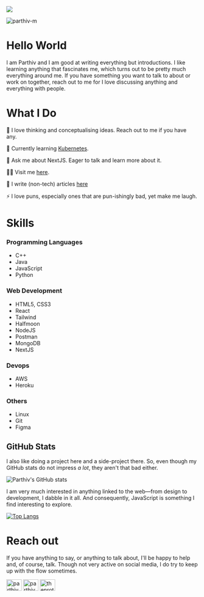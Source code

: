 ![](https://drive.google.com/uc?export=view&id=1CiOUd079fYgMeM-m4dugxNNgY-an9b7a)

<p align="left"> <img src="https://komarev.com/ghpvc/?username=parthiv-m&label=Profile%20views&color=0e75b6&style=flat" alt="parthiv-m" /> </p>

# Hello World
I am Parthiv and I am good at writing everything but introductions. I like learning anything that fascinates me, which turns out to be pretty much everything around me. If you have something you want to talk to about or work on together, reach out to me for I love discussing anything and everything with people.

# What I Do 

🔭 I love thinking and conceptualising ideas. Reach out to me if you have any.

🌱 Currently learning [Kubernetes](https://kubernetes.io/).

💬 Ask me about NextJS. Eager to talk and learn more about it.

👨‍💻 Visit me [here](https://parthivmenon.com).

📝 I write (non-tech) articles [here](https://themitpost.com/author/parthiv/)

⚡ I love puns, especially ones that are pun-ishingly bad, yet make me laugh.  

# Skills

### Programming Languages
- C++
- Java
- JavaScript
- Python
### Web Development
- HTML5, CSS3
- React
- Tailwind
- Halfmoon
- NodeJS
- Postman
- MongoDB
- NextJS
### Devops
- AWS
- Heroku
### Others
- Linux
- Git
- Figma

## GitHub Stats
I also like doing a project here and a side-project there. So, even though my GitHub stats do not impress _a lot_, they aren't that bad either.
 
![Parthiv's GitHub stats](https://github-readme-stats.vercel.app/api?username=Parthiv-M&show_icons=true&theme=tokyonight)

I am very much interested in anything linked to the web—from design to development, I dabble in it all. And consequently, JavaScript is something I find interesting to explore.

[![Top Langs](https://github-readme-stats.vercel.app/api/top-langs/?username=Parthiv-M&layout=compact)](https://github.com/Parthiv-M/github-readme-stats)

# Reach out
If you have anything to say, or anything to talk about, I'll be happy to help and, of course, talk. Though not very active on social media, I do try to keep up with the flow sometimes.  

<p align="left">
<a href="https://linkedin.com/in/parthivmenon" target="blank"><img align="center" src="https://raw.githubusercontent.com/rahuldkjain/github-profile-readme-generator/master/src/images/icons/Social/linked-in-alt.svg" alt="parthiv" height="30" width="40" /></a>
<a href="https://instagram.com/_.parthiv_" target="blank"><img align="center" src="https://raw.githubusercontent.com/rahuldkjain/github-profile-readme-generator/master/src/images/icons/Social/instagram.svg" alt="parthiv" height="30" width="40" /></a>
<a href="https://dribbble.com/theproton" target="blank"><img align="center" src="https://raw.githubusercontent.com/rahuldkjain/github-profile-readme-generator/master/src/images/icons/Social/dribbble.svg" alt="theproton" height="30" width="40" /></a>
</p>
